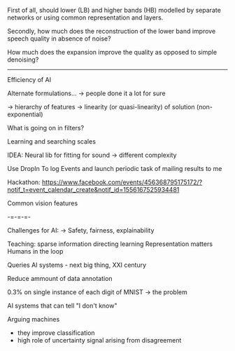 First
of all, should lower (LB) and higher bands (HB) modelled
by  separate  networks  or  using  common  representation  and
layers.  

Secondly, how much does the reconstruction of the
lower band improve speech quality in absence of noise?

How
much does the expansion improve the quality as opposed to
simple denoising?


-----------------------------------

Efficiency of AI

Alternate formulations... 
-> people done it a lot for sure

-> hierarchy of features
-> linearity (or quasi-linearity) of solution (non-exponential)



What is going on in filters?




Learning and searching scales



IDEA: Neural lib for fitting for sound
-> different complexity





Use DropIn To log Events and launch periodic task of mailing results to me


Hackathon:
https://www.facebook.com/events/456368795175172/?notif_t=event_calendar_create&notif_id=1556167525934481



Common vision features

-=-=-=-

Challenges for AI:
-> Safety, fairness, explainability

Teaching: sparse information directing learning
Representation matters
Humans in the loop


Queries AI systems - next big thing, XXI century

Reduce ammount of data annotation


0.3% on single instance of each digit of MNIST -> the problem

AI systems that can tell "I don't know"


Arguing machines
- they improve classification
- high role of uncertainty signal arising from disagreement

